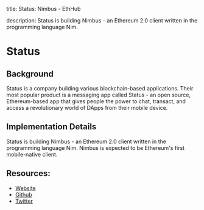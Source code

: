 title: Status: Nimbus - EthHub

description: Status is building Nimbus - an Ethereum 2.0 client written in the programming language Nim.

# Status

## Background

Status is a company building various blockchain-based applications. Their most popular product is a messaging app called Status - an open source, Ethereum-based app that gives people the power to chat, transact, and access a revolutionary world of DApps from their mobile device.

## Implementation Details

Status is building Nimbus - an Ethereum 2.0 client written in the programming language Nim. Nimbus is expected to be Ethereum's first mobile-native client.

## Resources:

* [Website](https://nimbus.team/)
* [Github](https://github.com/status-im/nimbus)
* [Twitter](https://twitter.com/ethstatus)

